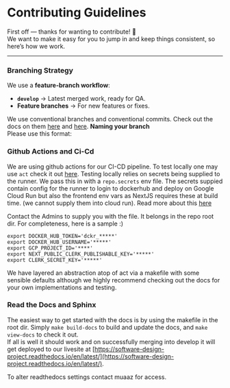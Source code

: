# Contributing Guidelines

First off — thanks for wanting to contribute! 🎉  
We want to make it easy for you to jump in and keep things consistent, so here’s how we work.

---

### Branching Strategy

We use a **feature-branch workflow**:

- **`develop`** → Latest merged work, ready for QA.  
- **Feature branches** → For new features or fixes.  

We use conventional branches and conventional commits. Check out the docs on them [here](https://conventional-branch.github.io/) and [here](https://www.conventionalcommits.org/en/v1.0.0/).
**Naming your branch**  
Please use this format:

### Github Actions and Ci-Cd
We are using github actions for our CI-CD pipeline.
To test locally one may use `act` check it out [here](https://nektosact.com/installation/).
Testing locally relies on secrets being supplied to the runner. We pass this in with a `repo.secrets` env file. 
The secrets suppied contain config for the runner to login to dockerhub and deploy on Google Cloud Run but also the frontend env vars as NextJS requires these at build time. (we cannot supply them into cloud run). Read more about this [here](../frontend/nextjs.md)

Contact the Admins to supply you with the file. It belongs in the repo root dir. For completeness, here is a sample :)

```
export DOCKER_HUB_TOKEN='dckr_*****'
export DOCKER_HUB_USERNAME='*****'
export GCP_PROJECT_ID='****'
export NEXT_PUBLIC_CLERK_PUBLISHABLE_KEY='*****'
export CLERK_SECRET_KEY='*****'
```

We have layered an abstraction atop of act via a makefile with some sensible defaults although we highly recommend checking out the docs for your own implementations and testing.

### Read the Docs and Sphinx
The easiest way to get started with the docs is by using the makefile in the root dir. Simply `make build-docs` to build and update the docs, and `make view-docs` to check it out.  
If all is well it should work and on successfully merging into develop it will get deployed to our livesite at [https://software-design-project.readthedocs.io/en/latest/](https://software-design-project.readthedocs.io/en/latest/).

To alter readthedocs settings contact muaaz for access.